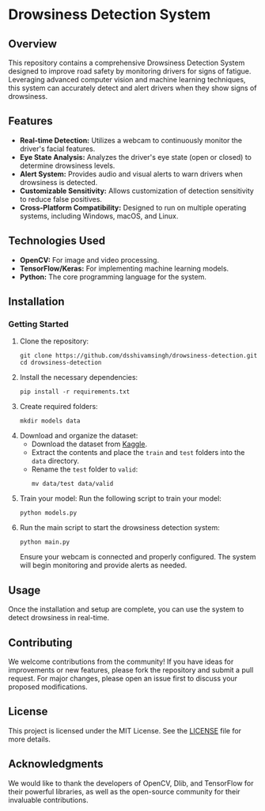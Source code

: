 # Drowsiness Detection System

## Overview
This repository contains a comprehensive Drowsiness Detection System designed to improve road safety by monitoring drivers for signs of fatigue. Leveraging advanced computer vision and machine learning techniques, this system can accurately detect and alert drivers when they show signs of drowsiness.

## Features
- **Real-time Detection:** Utilizes a webcam to continuously monitor the driver's facial features.
- **Eye State Analysis:** Analyzes the driver's eye state (open or closed) to determine drowsiness levels.
- **Alert System:** Provides audio and visual alerts to warn drivers when drowsiness is detected.
- **Customizable Sensitivity:** Allows customization of detection sensitivity to reduce false positives.
- **Cross-Platform Compatibility:** Designed to run on multiple operating systems, including Windows, macOS, and Linux.

## Technologies Used
- **OpenCV:** For image and video processing.
- **TensorFlow/Keras:** For implementing machine learning models.
- **Python:** The core programming language for the system.

## Installation
### Getting Started
1. Clone the repository:
    ```
    git clone https://github.com/dsshivamsingh/drowsiness-detection.git
    cd drowsiness-detection
    ```
2. Install the necessary dependencies:
    ```
    pip install -r requirements.txt
    ```
3. Create required folders:
    ```
    mkdir models data
    ```
4. Download and organize the dataset:
    - Download the dataset from [Kaggle](https://www.kaggle.com/).
    - Extract the contents and place the `train` and `test` folders into the `data` directory.
    - Rename the `test` folder to `valid`:
        ```
        mv data/test data/valid
        ```
5. Train your model: Run the following script to train your model:
    ```
    python models.py
    ```
6. Run the main script to start the drowsiness detection system:
    ```
    python main.py
    ```
   Ensure your webcam is connected and properly configured. The system will begin monitoring and provide alerts as needed.

## Usage
Once the installation and setup are complete, you can use the system to detect drowsiness in real-time.

## Contributing
We welcome contributions from the community! If you have ideas for improvements or new features, please fork the repository and submit a pull request. For major changes, please open an issue first to discuss your proposed modifications.

## License
This project is licensed under the MIT License. See the [LICENSE](LICENSE) file for more details.

## Acknowledgments
We would like to thank the developers of OpenCV, Dlib, and TensorFlow for their powerful libraries, as well as the open-source community for their invaluable contributions.
